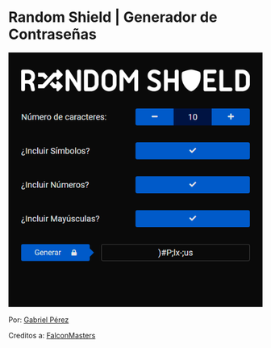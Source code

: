 # Random Shield | Generador de Contraseñas

![Generador de Contraseñas](https://raw.githubusercontent.com/gabrielperezx/Random-Shield/master/media/thumb.png)

Por: [Gabriel Pérez](https://github.com/gabrielperezx)

Creditos a: [FalconMasters](http://www.falconmasters.com)
